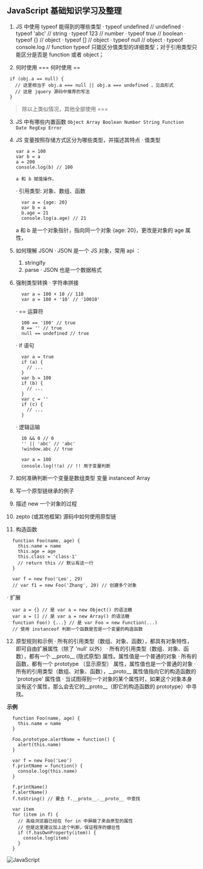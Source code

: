 ## JavaScript 基础知识学习及整理

1.  JS 中使用 typeof 能得到的哪些类型
    · typeof undefined // undefined
    · typeof 'abc' // string
    · typeof 123 // number
    · typeof true // boolean
    · typeof {} // object
    · typeof [] // object
    · typeof null // object
    · typeof console.log // function
    typeof 只能区分值类型的详细类型；对于引用类型只能区分是否是 function 或者 object；

2.  何时使用 === 何时使用 ==

```
 if (obj.a == null) {
   // 这里相当于 obj.a === null || obj.a === undefined ，见血形式
   // 这是 jquery 源码中推荐的写法
 }
```

  >除以上类似情况，其他全部使用 ===

3.  JS 中有哪些内置函数
    `Object Array Boolean Number String Function Date RegExp Error`

4.  JS 变量按照存储方式区分为哪些类型，并描述其特点
    · 值类型

      ```
      var a = 100
      var b = a
      a = 200
      console.log(b) // 100
      ```

        a 和 b 赋值操作，

      · 引用类型: 对象、数组、函数

      ```
        var a = {age: 20}
        var b = a
        b.age = 21
        console.log(a.age) // 21
      ```
      a 和 b 是一个对象指针，指向同一个对象 {age: 20}，更改是对象的 age 属性，

5.  如何理解 JSON
  · JSON 是一个 JS 对象，常用 api ：
    1. stringify
    2. parse
  · JSON 也是一个数据格式

6.  强制类型转换
    · 字符串拼接

    ```
      var a = 100 + 10 // 110
      var a = 100 + '10' // '10010'
    ```

    · == 运算符

    ```
      100 == '100' // true
      0 == '' // true
      null == undefined // true
    ```

    · if 语句

    ```
      var a = true
      if (a) {
        // ...
      }
      var b = 100
      if (b) {
        // ...
      }
      var c = ''
      if (c) {
        // ...
      }
    ```

    · 逻辑运输

    ```
      10 && 0 // 0
      '' || 'abc' // 'abc'
      !window.abc // true

      var a = 100
      console.log(!!a) // !! 用于变量判断
    ```
7. 如何准确判断一个变量是数组类型
  变量 instanceof Array 

8. 写一个原型链继承的例子
9. 描述 new 一个对象的过程
10. zepto (或其他框架) 源码中如何使用原型链 
11. 构造函数
  ```
    function Foo(name, age) {
      this.name = name
      this.age = age
      this.class = 'class-1'
      // return this // 默认有这一行
    }

    var f = new Foo('Leo', 29)
    // var f1 = new Foo('Zhang', 20) // 创建多个对象
  ```
  · 扩展
  ```
    var a = {} // 是 var a = new Object() 的语法糖
    var a = [] // 是 var a = new Array() 的语法糖
    function Foo() {...} // 是 var Foo = new Function(...)
    // 使用 instanceof 判断一个函数是否是一个变量的构造函数
  ```
12. 原型规则和示例
  · 所有的引用类型（数组、对象、函数），都具有对象特性，即可自由扩展属性（除了 'null' 以外）
  · 所有的引用类型（数组、对象、函数），都有一个 \_\_proto\_\_ (隐式原型) 属性。属性值是一个普通的对象
  · 所有的函数，都有一个 prototype （显示原型） 属性，属性值也是一个普通的对象
  · 所有的引用类型（数组、对象、函数），\_\_proto\_\_ 属性值指向它的构造函数的 'prototype' 属性值
  · 当试图得到一个对象的某个属性时，如果这个对象本身没有这个属性，那么会去它的\_\_proto\_\_（即它的构造函数的 prototype）中寻找。

**示例**
```
  function Foo(name, age) {
    this.name = name
  }

  Foo.prototype.alertName = function() {
    alert(this.name)
  }

  var f = new Foo('Leo')
  f.printName = function() {
    console.log(this.name)
  }

  f.printName()
  f.alertName()
  f.toString() // 要去 f.__proto__.__proto__ 中查找

  var item
  for (item in f) {
    // 高级浏览器已经在 for in 中屏蔽了来自原型的属性
    // 但是这里建议加上这个判断，保证程序的健壮性
    if (f.hasOwnProperty(item)) {
      console.log(item)
    }
  }

```

![JavaScript](https://github.com/95erlong/JavaScript-basic-knowledge/blob/master/JavaScript%E5%8E%9F%E5%9E%8B%E9%93%BE.png)
